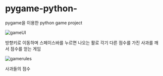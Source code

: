 # pygame-python-
pygame을 이용한 python game project

![gameUI](https://user-images.githubusercontent.com/56014948/88001809-00326380-cb3c-11ea-99bb-c5ef3f7c6022.png)

방향키로 이동하며 스페이스바를 누르면 나오는 활로 각기 다른 점수를 가진 사과를 깨서 점수를 얻는 게임

![gamerules](https://user-images.githubusercontent.com/56014948/88001811-01639080-cb3c-11ea-8a33-22db1fb28a2c.png)

사과들의 점수
